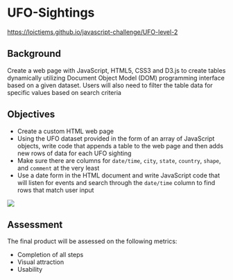 # UFO-Sightings

https://loictiems.github.io/javascript-challenge/UFO-level-2

## Background

Create a web page with JavaScript, HTML5, CSS3 and D3.js to create tables dynamically utilizing Document Object Model (DOM) programming interface based on a given dataset. Users will also need to filter the table data for specific values based on search criteria


## Objectives

* Create a custom HTML web page
* Using the UFO dataset provided in the form of an array of JavaScript objects, write code that appends a table to the web page and then adds new rows of data for each UFO sighting
* Make sure there are columns for `date/time`, `city`, `state`, `country`, `shape`, and `comment` at the very least
* Use a date form in the HTML document and write JavaScript code that will listen for events and search through the `date/time` column to find rows that match user input

![](https://github.com/loictiems/javascript-challenge/blob/main/UFO-level-2/static/images/nasa.jpg)


## Assessment

The final product will be assessed on the following metrics:
* Completion of all steps
* Visual attraction
* Usability

